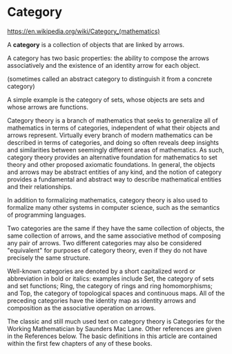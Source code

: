 # Category

https://en.wikipedia.org/wiki/Category_(mathematics)

A **category** is a collection of objects that are linked by arrows.

A category has two basic properties: the ability to compose the arrows associatively and the existence of an identity arrow for each object.

(sometimes called an abstract category to distinguish it from a concrete category) 


A simple example is the category of sets, whose objects are sets and whose arrows are functions.

Category theory is a branch of mathematics that seeks to generalize all of mathematics in terms of categories, independent of what their objects and arrows represent. Virtually every branch of modern mathematics can be described in terms of categories, and doing so often reveals deep insights and similarities between seemingly different areas of mathematics. As such, category theory provides an alternative foundation for mathematics to set theory and other proposed axiomatic foundations. In general, the objects and arrows may be abstract entities of any kind, and the notion of category provides a fundamental and abstract way to describe mathematical entities and their relationships.

In addition to formalizing mathematics, category theory is also used to formalize many other systems in computer science, such as the semantics of programming languages.

Two categories are the same if they have the same collection of objects, the same collection of arrows, and the same associative method of composing any pair of arrows. Two different categories may also be considered "equivalent" for purposes of category theory, even if they do not have precisely the same structure.

Well-known categories are denoted by a short capitalized word or abbreviation in bold or italics: examples include Set, the category of sets and set functions; Ring, the category of rings and ring homomorphisms; and Top, the category of topological spaces and continuous maps. All of the preceding categories have the identity map as identity arrows and composition as the associative operation on arrows.

The classic and still much used text on category theory is Categories for the Working Mathematician by Saunders Mac Lane. Other references are given in the References below. The basic definitions in this article are contained within the first few chapters of any of these books.
